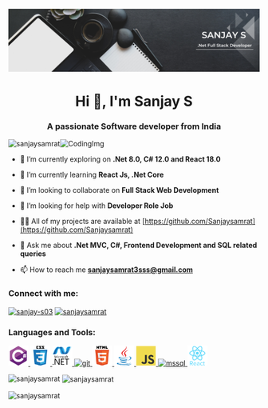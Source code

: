![logo](https://github.com/Sanjaysamrat/Sanjaysamrat/blob/main/Sanjay_Banner.png)

<h1 align="center">Hi 👋, I'm Sanjay S</h1>
<h3 align="center">A passionate Software developer from India</h3>

<img align="right" alt="CodingImg" width="400" src="https://user-images.githubusercontent.com/55389276/140866485-8fb1c876-9a8f-4d6a-98dc-08c4981eaf70.gif"/>

<p align="left"> <img src="https://komarev.com/ghpvc/?username=sanjaysamrat&label=Profile%20views&color=0e75b6&style=flat" alt="sanjaysamrat" /> </p>

- 🔭 I’m currently exploring on **.Net 8.0, C# 12.0 and React 18.0**

- 🌱 I’m currently learning **React Js, .Net Core**

- 👯 I’m looking to collaborate on **Full Stack Web Development**

- 🤝 I’m looking for help with **Developer Role Job**

- 👨‍💻 All of my projects are available at [https://github.com/Sanjaysamrat](https://github.com/Sanjaysamrat)

- 💬 Ask me about **.Net MVC, C#, Frontend Development and SQL related queries**

- 📫 How to reach me **sanjaysamrat3sss@gmail.com**

<h3 align="left">Connect with me:</h3>
<p align="left">
<a href="https://linkedin.com/in/sanjay-s03" target="blank"><img align="center" src="https://raw.githubusercontent.com/rahuldkjain/github-profile-readme-generator/master/src/images/icons/Social/linked-in-alt.svg" alt="sanjay-s03" height="30" width="40" /></a>
<a href="https://www.hackerrank.com/sanjaysamrat" target="blank"><img align="center" src="https://raw.githubusercontent.com/rahuldkjain/github-profile-readme-generator/master/src/images/icons/Social/hackerrank.svg" alt="sanjaysamrat" height="30" width="40" /></a>
</p>

<h3 align="left">Languages and Tools:</h3>
<p align="left"> <a href="https://www.w3schools.com/cs/" target="_blank" rel="noreferrer"> <img src="https://raw.githubusercontent.com/devicons/devicon/master/icons/csharp/csharp-original.svg" alt="csharp" width="40" height="40"/> </a> <a href="https://www.w3schools.com/css/" target="_blank" rel="noreferrer"> <img src="https://raw.githubusercontent.com/devicons/devicon/master/icons/css3/css3-original-wordmark.svg" alt="css3" width="40" height="40"/> </a> <a href="https://dotnet.microsoft.com/" target="_blank" rel="noreferrer"> <img src="https://raw.githubusercontent.com/devicons/devicon/master/icons/dot-net/dot-net-original-wordmark.svg" alt="dotnet" width="40" height="40"/> </a> <a href="https://git-scm.com/" target="_blank" rel="noreferrer"> <img src="https://www.vectorlogo.zone/logos/git-scm/git-scm-icon.svg" alt="git" width="40" height="40"/> </a> <a href="https://www.w3.org/html/" target="_blank" rel="noreferrer"> <img src="https://raw.githubusercontent.com/devicons/devicon/master/icons/html5/html5-original-wordmark.svg" alt="html5" width="40" height="40"/> </a> <a href="https://www.java.com" target="_blank" rel="noreferrer"> <img src="https://raw.githubusercontent.com/devicons/devicon/master/icons/java/java-original.svg" alt="java" width="40" height="40"/> </a> <a href="https://developer.mozilla.org/en-US/docs/Web/JavaScript" target="_blank" rel="noreferrer"> <img src="https://raw.githubusercontent.com/devicons/devicon/master/icons/javascript/javascript-original.svg" alt="javascript" width="40" height="40"/> </a> <a href="https://www.microsoft.com/en-us/sql-server" target="_blank" rel="noreferrer"> <img src="https://www.svgrepo.com/show/303229/microsoft-sql-server-logo.svg" alt="mssql" width="40" height="40"/> </a> <a href="https://reactjs.org/" target="_blank" rel="noreferrer"> <img src="https://raw.githubusercontent.com/devicons/devicon/master/icons/react/react-original-wordmark.svg" alt="react" width="40" height="40"/> </a> </p>

<p><img align="left" src="https://github-readme-stats.vercel.app/api/top-langs?username=sanjaysamrat&show_icons=true&locale=en&layout=compact" alt="sanjaysamrat" /></p>

<p>&nbsp;<img align="center" src="https://github-readme-stats.vercel.app/api?username=sanjaysamrat&show_icons=true&locale=en" alt="sanjaysamrat" /></p>

<p><img align="center" src="https://github-readme-streak-stats.herokuapp.com/?user=sanjaysamrat&" alt="sanjaysamrat" /></p>
